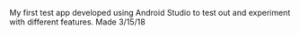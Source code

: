 My first test app developed using Android Studio to test out and experiment with different features. 
Made 3/15/18
